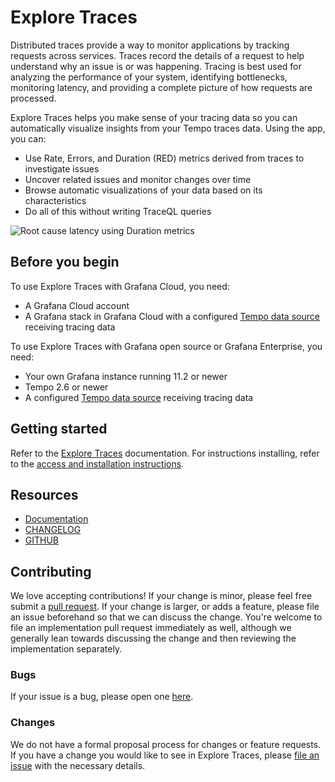 <!-- This README file is going to be the one displayed on the Grafana.com website for your plugin. Uncomment and replace the content here before publishing.

Remove any remaining comments before publishing as these may be displayed on Grafana.com -->

# Explore Traces

Distributed traces provide a way to monitor applications by tracking requests across services.
Traces record the details of a request to help understand why an issue is or was happening.
Tracing is best used for analyzing the performance of your system, identifying bottlenecks, monitoring latency, and providing a complete picture of how requests are processed.

Explore Traces helps you make sense of your tracing data so you can automatically visualize insights from your Tempo traces data.
Using the app, you can:

* Use Rate, Errors, and Duration (RED) metrics derived from traces to investigate issues
* Uncover related issues and monitor changes over time
* Browse automatic visualizations of your data based on its characteristics
* Do all of this without writing TraceQL queries

![Root cause latency using Duration metrics](https://grafana.com/media/docs/explore-traces/explore-traces-duration-root-cause-latency.png)

## Before you begin

To use Explore Traces with Grafana Cloud, you need:

- A Grafana Cloud account
- A Grafana stack in Grafana Cloud with a configured [Tempo data source](https://grafana.com/docs/grafana-cloud/connect-externally-hosted/data-sources/tempo/configure-tempo-data-source/) receiving tracing data

To use Explore Traces with Grafana open source or Grafana Enterprise, you need:

- Your own Grafana instance running 11.2 or newer
- Tempo 2.6 or newer
- A configured [Tempo data source](https://grafana.com/docs/grafana/latest/datasources/tempo/configure-tempo-data-source/) receiving tracing data

## Getting started

Refer to the [Explore Traces](https://grafana.com/docs/grafana-cloud/visualizations/simplified-exploration/traces/) documentation. 
For instructions installing, refer to the [access and installation instructions](https://grafana.com/docs/grafana-cloud/visualizations/simplified-exploration/traces/).

## Resources

- [Documentation](https://grafana.com/docs/grafana-cloud/visualizations/simplified-exploration/traces/)
- [CHANGELOG](https://github.com/grafana/explore-traces/releases)
- [GITHUB](https://github.com/grafana/explore-traces/)

## Contributing

We love accepting contributions!
If your change is minor, please feel free submit
a [pull request](https://help.github.com/articles/about-pull-requests/).
If your change is larger, or adds a feature, please file an issue beforehand so
that we can discuss the change. You're welcome to file an implementation pull
request immediately as well, although we generally lean towards discussing the
change and then reviewing the implementation separately.

### Bugs

If your issue is a bug, please open one [here](https://github.com/grafana/explore-traces/issues/new).

### Changes

We do not have a formal proposal process for changes or feature requests. If you have a change you would like to see in
Explore Traces, please [file an issue](https://github.com/grafana/explore-traces/issues/new) with the necessary details.


<!-- To help maximize the impact of your README and improve usability for users, we propose the following loose structure:

**BEFORE YOU BEGIN**
- Ensure all links are absolute URLs so that they will work when the README is displayed within Grafana and Grafana.com
- Be inspired ✨
  - [grafana-polystat-panel](https://github.com/grafana/grafana-polystat-panel)
  - [volkovlabs-variable-panel](https://github.com/volkovlabs/volkovlabs-variable-panel)

**ADD SOME BADGES**

Badges convey useful information at a glance for users whether in the Catalog or viewing the source code. You can use the generator on [Shields.io](https://shields.io/badges/dynamic-json-badge) together with the Grafana.com API
to create dynamic badges that update automatically when you publish a new version to the marketplace.

- For the logo field use 'grafana'.
- Examples (label: query)
  - Downloads: $.downloads
  - Catalog Version: $.version
  - Grafana Dependency: $.grafanaDependency
  - Signature Type: $.versionSignatureType

Full example: ![Dynamic JSON Badge](https://img.shields.io/badge/dynamic/json?logo=grafana&query=$.version&url=https://grafana.com/api/plugins/grafana-polystat-panel&label=Marketplace&prefix=v&color=F47A20)

Consider other [badges](https://shields.io/badges) as you feel appropriate for your project.

## Overview / Introduction
Provide one or more paragraphs as an introduction to your plugin to help users understand why they should use it.

Consider including screenshots:
- in [plugin.json](https://grafana.com/developers/plugin-tools/reference-plugin-json#info) include them as relative links.
- in the README ensure they are absolute URLs.

## Requirements
List any requirements or dependencies they may need to run the plugin.

## Getting Started
Provide a quick start on how to configure and use the plugin.

## Documentation
If your project has dedicated documentation available for users, provide links here. For help in following Grafana's style recommendations for technical documentation, refer to our [Writer's Toolkit](https://grafana.com/docs/writers-toolkit/).

## Contributing
Do you want folks to contribute to the plugin or provide feedback through specific means? If so, tell them how!
-->
